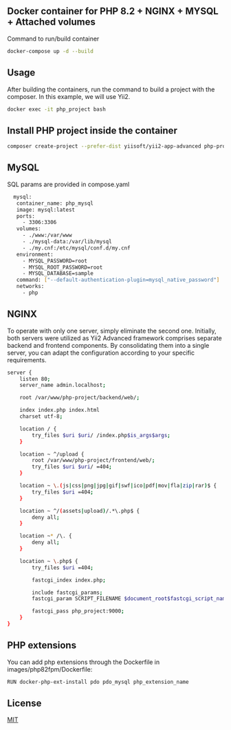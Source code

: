 ## Docker container for PHP 8.2 + NGINX + MYSQL + Attached volumes


Command to run/build container

```bash
docker-compose up -d --build
```

## Usage
After building the containers, run the command to build a project with the composer.
In this example, we will use Yii2.

```bash
docker exec -it php_project bash
```
## Install PHP project inside the container
```bash
composer create-project --prefer-dist yiisoft/yii2-app-advanced php-project
```
## MySQL
SQL params are provided in compose.yaml
```bash
  mysql:
   container_name: php_mysql
   image: mysql:latest
   ports:
     - 3306:3306
   volumes:
     - ./www:/var/www
     - ./mysql-data:/var/lib/mysql
     - ./my.cnf:/etc/mysql/conf.d/my.cnf
   environment:
     - MYSQL_PASSWORD=root
     - MYSQL_ROOT_PASSWORD=root
     - MYSQL_DATABASE=sample
   command: ["--default-authentication-plugin=mysql_native_password"]
   networks:
     - php
```
## NGINX
To operate with only one server, simply eliminate the second one. Initially, both servers were utilized as Yii2 Advanced framework comprises separate backend and frontend components. By consolidating them into a single server, you can adapt the configuration according to your specific requirements.
```bash
server {
    listen 80;
    server_name admin.localhost;

    root /var/www/php-project/backend/web/;

    index index.php index.html
    charset utf-8;

    location / {
        try_files $uri $uri/ /index.php$is_args$args;
    }

    location ~ ^/upload {
        root /var/www/php-project/frontend/web/;
        try_files $uri $uri/ =404;
    }

    location ~ \.(js|css|png|jpg|gif|swf|ico|pdf|mov|fla|zip|rar)$ {
        try_files $uri =404;
    }

    location ~ ^/(assets|upload)/.*\.php$ {
        deny all;
    }

    location ~* /\. {
        deny all;
    }

    location ~ \.php$ {
        try_files $uri =404;

        fastcgi_index index.php;

        include fastcgi_params;
        fastcgi_param SCRIPT_FILENAME $document_root$fastcgi_script_name;

        fastcgi_pass php_project:9000;
    }
}
```
## PHP extensions
You can add php extensions through the Dockerfile in images/php82fpm/Dockerfile:
```bash
RUN docker-php-ext-install pdo pdo_mysql php_extension_name
```
## License

[MIT](https://choosealicense.com/licenses/mit/)